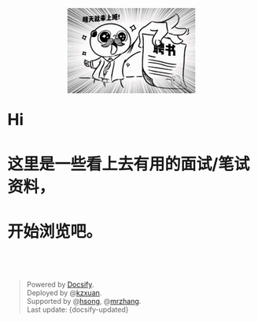 <div align=center><img src="./img/明天就来上班.gif" width=260/></div>

</br>

<font size=6 style="font-weight:bold;">Hi</font>

</br>

<font size=6 style="font-weight:bold;">这里是一些看上去有用的面试/笔试资料，</font>

</br>

<font size=6 style="font-weight:bold;">开始浏览吧。</font>

</br></br></br>

> Powered by [Docsify](https://docsify.js.org/#/zh-cn/).</br>
> Deployed by @[kzxuan](https://github.com/kzxuan).</br>
> Supported by @[hsong](https://github.com/sheshesheshe), @[mrzhang](https://github.com/Annazmr).</br>
> Last update: {docsify-updated}
